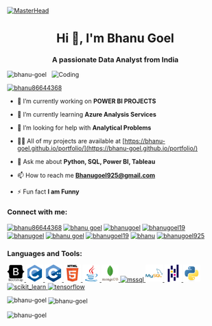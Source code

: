 [![MasterHead](https://firebasestorage.googleapis.com/v0/b/flexi-coding.appspot.com/o/dempgi7-520f8d5f-63d4-4453-8822-dbc149ae27f8.gif?alt=media&token=91c0c7b2-93c3-4029-b011-1a8703c5730d)](https://rishavchanda.io)
<h1 align="center">Hi 👋, I'm Bhanu Goel</h1>
<h3 align="center">A passionate Data Analyst from India</h3>
<img align="right" alt="Coding" width="400" src="https://www.caxsol.com/assets/img/data-analysis.gif">
<p align="left"> <img src="https://komarev.com/ghpvc/?username=bhanu-goel&label=Profile%20views&color=0e75b6&style=flat" alt="bhanu-goel" /> </p>

<p align="left"> <a href="https://twitter.com/bhanu86644368" target="blank"><img src="https://img.shields.io/twitter/follow/bhanu86644368?logo=twitter&style=for-the-badge" alt="bhanu86644368" /></a> </p>

- 🔭 I’m currently working on **POWER BI PROJECTS**

- 🌱 I’m currently learning **Azure Analysis Services**

- 🤝 I’m looking for help with **Analytical Problems**

- 👨‍💻 All of my projects are available at [https://bhanu-goel.github.io/portfolio/](https://bhanu-goel.github.io/portfolio/)

- 💬 Ask me about **Python, SQL, Power BI, Tableau**

- 📫 How to reach me **Bhanugoel925@gmail.com**

- ⚡ Fun fact **I am Funny**

<h3 align="left">Connect with me:</h3>
<p align="left">
<a href="https://twitter.com/bhanu86644368" target="blank"><img align="center" src="https://raw.githubusercontent.com/rahuldkjain/github-profile-readme-generator/master/src/images/icons/Social/twitter.svg" alt="bhanu86644368" height="30" width="40" /></a>
<a href="https://linkedin.com/in/bhanu goel" target="blank"><img align="center" src="https://raw.githubusercontent.com/rahuldkjain/github-profile-readme-generator/master/src/images/icons/Social/linked-in-alt.svg" alt="bhanu goel" height="30" width="40" /></a>
<a href="https://kaggle.com/bhanugoel" target="blank"><img align="center" src="https://raw.githubusercontent.com/rahuldkjain/github-profile-readme-generator/master/src/images/icons/Social/kaggle.svg" alt="bhanugoel" height="30" width="40" /></a>
<a href="https://instagram.com/bhanugoel19" target="blank"><img align="center" src="https://raw.githubusercontent.com/rahuldkjain/github-profile-readme-generator/master/src/images/icons/Social/instagram.svg" alt="bhanugoel19" height="30" width="40" /></a>
<a href="https://www.codechef.com/users/bhanugoel" target="blank"><img align="center" src="https://cdn.jsdelivr.net/npm/simple-icons@3.1.0/icons/codechef.svg" alt="bhanugoel" height="30" width="40" /></a>
<a href="https://www.hackerrank.com/bhanu goel" target="blank"><img align="center" src="https://raw.githubusercontent.com/rahuldkjain/github-profile-readme-generator/master/src/images/icons/Social/hackerrank.svg" alt="bhanu goel" height="30" width="40" /></a>
<a href="https://www.leetcode.com/bhanugoel19" target="blank"><img align="center" src="https://raw.githubusercontent.com/rahuldkjain/github-profile-readme-generator/master/src/images/icons/Social/leet-code.svg" alt="bhanugoel19" height="30" width="40" /></a>
<a href="https://www.hackerearth.com/bhanu" target="blank"><img align="center" src="https://raw.githubusercontent.com/rahuldkjain/github-profile-readme-generator/master/src/images/icons/Social/hackerearth.svg" alt="bhanu" height="30" width="40" /></a>
<a href="https://auth.geeksforgeeks.org/user/bhanugoel925" target="blank"><img align="center" src="https://raw.githubusercontent.com/rahuldkjain/github-profile-readme-generator/master/src/images/icons/Social/geeks-for-geeks.svg" alt="bhanugoel925" height="30" width="40" /></a>
</p>

<h3 align="left">Languages and Tools:</h3>
<p align="left"> <a href="https://getbootstrap.com" target="_blank" rel="noreferrer"> <img src="https://raw.githubusercontent.com/devicons/devicon/master/icons/bootstrap/bootstrap-plain-wordmark.svg" alt="bootstrap" width="40" height="40"/> </a> <a href="https://www.cprogramming.com/" target="_blank" rel="noreferrer"> <img src="https://raw.githubusercontent.com/devicons/devicon/master/icons/c/c-original.svg" alt="c" width="40" height="40"/> </a> <a href="https://www.w3schools.com/cpp/" target="_blank" rel="noreferrer"> <img src="https://raw.githubusercontent.com/devicons/devicon/master/icons/cplusplus/cplusplus-original.svg" alt="cplusplus" width="40" height="40"/> </a> <a href="https://www.w3.org/html/" target="_blank" rel="noreferrer"> <img src="https://raw.githubusercontent.com/devicons/devicon/master/icons/html5/html5-original-wordmark.svg" alt="html5" width="40" height="40"/> </a> <a href="https://www.java.com" target="_blank" rel="noreferrer"> <img src="https://raw.githubusercontent.com/devicons/devicon/master/icons/java/java-original.svg" alt="java" width="40" height="40"/> </a> <a href="https://www.mongodb.com/" target="_blank" rel="noreferrer"> <img src="https://raw.githubusercontent.com/devicons/devicon/master/icons/mongodb/mongodb-original-wordmark.svg" alt="mongodb" width="40" height="40"/> </a> <a href="https://www.microsoft.com/en-us/sql-server" target="_blank" rel="noreferrer"> <img src="https://www.svgrepo.com/show/303229/microsoft-sql-server-logo.svg" alt="mssql" width="40" height="40"/> </a> <a href="https://www.mysql.com/" target="_blank" rel="noreferrer"> <img src="https://raw.githubusercontent.com/devicons/devicon/master/icons/mysql/mysql-original-wordmark.svg" alt="mysql" width="40" height="40"/> </a> <a href="https://pandas.pydata.org/" target="_blank" rel="noreferrer"> <img src="https://raw.githubusercontent.com/devicons/devicon/2ae2a900d2f041da66e950e4d48052658d850630/icons/pandas/pandas-original.svg" alt="pandas" width="40" height="40"/> </a> <a href="https://www.python.org" target="_blank" rel="noreferrer"> <img src="https://raw.githubusercontent.com/devicons/devicon/master/icons/python/python-original.svg" alt="python" width="40" height="40"/> </a> <a href="https://scikit-learn.org/" target="_blank" rel="noreferrer"> <img src="https://upload.wikimedia.org/wikipedia/commons/0/05/Scikit_learn_logo_small.svg" alt="scikit_learn" width="40" height="40"/> </a> <a href="https://www.tensorflow.org" target="_blank" rel="noreferrer"> <img src="https://www.vectorlogo.zone/logos/tensorflow/tensorflow-icon.svg" alt="tensorflow" width="40" height="40"/> </a> </p>

<p><img align="left" src="https://github-readme-stats.vercel.app/api/top-langs?username=bhanu-goel&show_icons=true&locale=en&layout=compact" alt="bhanu-goel" /></p>

<p>&nbsp;<img align="center" src="https://github-readme-stats.vercel.app/api?username=bhanu-goel&show_icons=true&locale=en" alt="bhanu-goel" /></p>

<p><img align="center" src="https://github-readme-streak-stats.herokuapp.com/?user=bhanu-goel&" alt="bhanu-goel" /></p>

